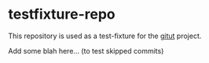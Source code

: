 testfixture-repo
================

This repository is used as a test-fixture for the [gitut](http://github.com/ToJans/gitut) project.

Add some blah here... (to test skipped commits)
